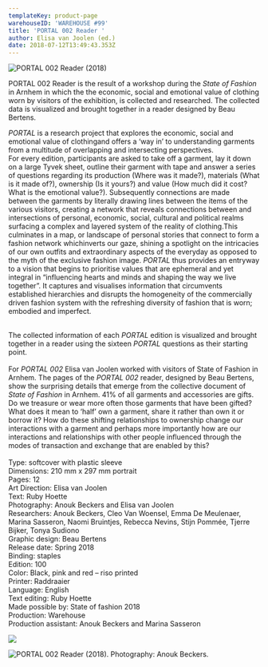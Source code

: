 ```yaml
---
templateKey: product-page
warehouseID: 'WAREHOUSE #99'
title: 'PORTAL 002 Reader '
author: Elisa van Joolen (ed.)
date: 2018-07-12T13:49:43.353Z
---
```

![PORTAL 002 Reader (2018)](/img/portal-002-.jpg "PORTAL 002 Reader (2018)")



PORTAL 002 Reader is the result of a workshop during the *State of Fashion* in Arnhem in which the  the economic, social and emotional value of clothing worn by visitors of the exhibition, is collected and researched. The collected data is visualized and brought together in a reader designed by Beau Bertens.

*PORTAL* is a research project that explores the economic, social and emotional value of clothingand offers a ‘way in’ to understanding garments from a multitude of overlapping and intersecting perspectives.\
For every edition, participants are asked to take off a garment, lay it down on a large Tyvek sheet, outline their garment with tape and answer a series of questions regarding its production (Where was it made?), materials (What is it made of?), ownership (Is it yours?) and value (How much did it cost? What is the emotional value?). Subsequently connections are made between the garments by literally drawing lines between the items of the various visitors, creating a network that reveals connections between and intersections of personal, economic, social, cultural and political realms surfacing a complex and layered system of the reality of clothing.This culminates in a map, or landscape of personal stories that connect to form a fashion network whichinverts our gaze, shining a spotlight on the intricacies of our own outfits and extraordinary aspects of the everyday as opposed to the myth of the exclusive fashion image. *PORTAL* thus provides an entryway to a vision that begins to prioritise values that are ephemeral and yet integral in “influencing hearts and minds and shaping the way we live together”. It captures and visualises information that circumvents established hierarchies and disrupts the homogeneity of the commercially driven fashion system with the refreshing diversity of fashion that is worn; embodied and imperfect.

\
The collected information of each *PORTAL* edition is visualized and brought together in a reader using the sixteen *PORTAL* questions as their starting point.\
\
For *PORTAL 002* Elisa van Joolen worked with visitors of State of Fashion in Arnhem. The pages of the *PORTAL 002* reader, designed by Beau Bertens, show the surprising details that emerge from the collective document of *State of Fashion* in Arnhem. 41% of all garments and accessories are gifts. Do we treasure or wear more often those garments that have been gifted? What does it mean to ‘half’ own a garment, share it rather than own it or borrow it? How do these shifting relationships to ownership change our interactions with a garment and perhaps more importantly how are our interactions and relationships with other people influenced through the modes of transaction and exchange that are enabled by this?\
\
Type: softcover with plastic sleeve\
Dimensions: 210 mm x 297 mm portrait\
Pages: 12\
Art Direction: Elisa van Joolen\
Text: Ruby Hoette\
Photography: Anouk Beckers and Elisa van Joolen\
Researchers: Anouk Beckers, Cleo Van Woensel, Emma De Meulenaer, Marina Sasseron, Naomi Bruintjes, Rebecca Nevins, Stijn Pommée, Tjerre Bijker, Tonya Sudiono\
Graphic design: Beau Bertens\
Release date: Spring 2018\
Binding: staples\
Edition: 100\
Color: Black, pink and red – riso printed\
Printer: Raddraaier\
Language: English\
Text editing: Ruby Hoette\
Made possible by: State of fashion 2018\
Production: Warehouse\
Production assistant: Anouk Beckers and Marina Sasseron

![](/img/02_portal002_photo_anoukbeckers.jpg)

![PORTAL 002 Reader (2018). Photography: Anouk Beckers.](/img/03_portal002_photo_anoukbeckers.jpg "PORTAL 002 Reader (2018). Photography: Anouk Beckers.")